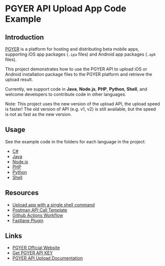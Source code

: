 # PGYER API Upload App Code Example

## Introduction

[PGYER](https://www.pgyer.com) is a platform for hosting and distributing beta mobile apps, supporting iOS app packages (`.ipa` files) and Android app packages (`.apk` files).

This project demonstrates how to use the PGYER API to upload iOS or Android installation package files to the PGYER platform and retrieve the upload result.

Currently, we support code in **Java**, **Node.js**, **PHP**, **Python**, **Shell**, and welcome developers to contribute code in other languages.

Note: This project uses the new version of the upload API, the upload speed is faster! The old version of API (e.g. v1, v2) is still available, but the speed is not as fast as the new version.


## Usage

See the example code in the folders for each language in the project:

- [C#](/csharp-demo)
- [Java](/java-demo)
- [Node.js](/nodejs-demo)
- [PHP](/php-demo)
- [Python](/python-demo)
- [Shell](/shell-demo)

## Resources

- [Upload app with a single shell command](https://github.com/PGYER/upload-app-api-example/tree/main/shell-demo)
- [Postman API Call Template](https://www.postman.com/pgyerdevs/workspace/pgyer-api)
- [Github Actions Workflow](https://github.com/PGYER/pgyer-upload-app-action)
- [Fastlane Plugin](https://github.com/shishirui/fastlane-plugin-pgyer)

## Links

- [PGYER Official Website](https://www.pgyer.com)
- [Get PGYER API KEY](https://www.pgyer.com/account/api)
- [PGYER API Upload Documentation](https://www.pgyer.com/doc/view/api#fastUploadApp)
